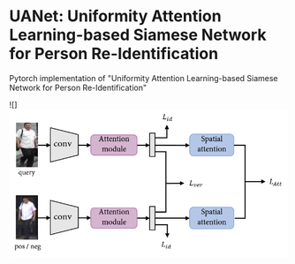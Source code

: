 # UANet: Uniformity Attention Learning-based Siamese Network for Person Re-Identification
Pytorch implementation of "Uniformity Attention Learning-based Siamese Network for Person Re-Identification"

![]<img src="figure/overview.png">
